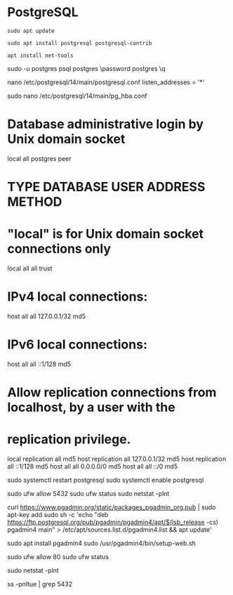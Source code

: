 # PostgreSQL
```
sudo apt update
```
```
sudo apt install postgresql postgresql-contrib
```
```
apt install net-tools
```
sudo -u postgres psql postgres
 \password postgres
\q

nano /etc/postgresql/14/main/postgresql.conf
        listen_addresses = '*'

sudo nano /etc/postgresql/14/main/pg_hba.conf
 # Database administrative login by Unix domain socket
local   all             postgres                                peer
# TYPE  DATABASE        USER            ADDRESS                 METHOD
# "local" is for Unix domain socket connections only
local   all             all           trust
# IPv4 local connections:
host    all             all             127.0.0.1/32            md5
# IPv6 local connections:
host    all             all             ::1/128                 md5
# Allow replication connections from localhost, by a user with the
# replication privilege.
local   replication     all                                     md5
host    replication     all             127.0.0.1/32            md5
host    replication     all             ::1/128                 md5
host    all             all             0.0.0.0/0            md5
host    all             all             ::/0                 md5


sudo systemctl restart postgresql 
sudo systemctl enable postgresql

sudo ufw allow 5432 
sudo ufw status
sudo netstat -plnt

curl https://www.pgadmin.org/static/packages_pgadmin_org.pub | sudo apt-key add
sudo sh -c 'echo "deb https://ftp.postgresql.org/pub/pgadmin/pgadmin4/apt/$(lsb_release -cs) pgadmin4 main" > /etc/apt/sources.list.d/pgadmin4.list && apt update'

sudo apt install pgadmin4
sudo /usr/pgadmin4/bin/setup-web.sh

sudo ufw allow 80
sudo ufw status


sudo netstat -plnt

ss -pnltue | grep 5432


